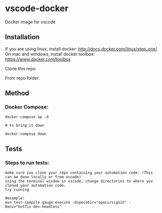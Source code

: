 vscode-docker
======================

Docker image for vscode

Installation
------------

If you are using linux, install docker: http://docs.docker.com/linux/step_one/
On mac and windows, install docker toolbox: https://www.docker.com/toolbox

Clone this repo

From repo folder:

## Method
### Docker Compose:
    
    docker-compose up -d

    # to bring it down

    docker-compose down

## Tests
### Steps to run tests:

    make sure you clone your repo containing your automation code. (This can be done locally or from vscode)
    using the terminal window in vscode, change directories to where you cloned your automation code.
    try running

    #example:
    mvn test-compile gauge:execute -DspecsDir="specs/signin" -Denv="hotfix-dev-headless"

